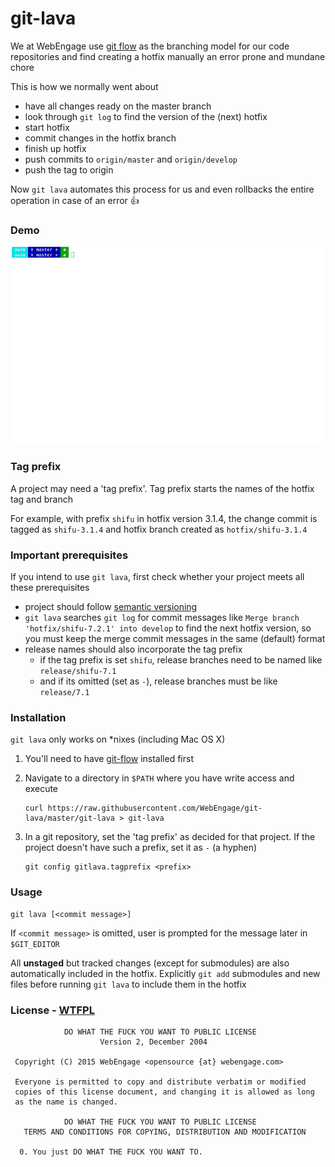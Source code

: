 # git-lava

We at WebEngage use [git flow](http://nvie.com/posts/a-successful-git-branching-model/) as the branching model for our code repositories and find creating a hotfix manually an error prone and mundane chore

This is how we normally went about
- have all changes ready on the master branch
- look through `git log` to find the version of the (next) hotfix
- start hotfix
- commit changes in the hotfix branch
- finish up hotfix
- push commits to `origin/master` and `origin/develop`
- push the tag to origin

Now `git lava` automates this process for us and even rollbacks the entire operation in case of an error :+1:


### Demo
![Demo](https://github.com/WebEngage/git-lava/blob/master/static/demo.gif)


### Tag prefix
A project may need a 'tag prefix'. Tag prefix starts the names of the hotfix tag and branch

For example, with prefix `shifu` in hotfix version 3.1.4, the change commit is tagged as `shifu-3.1.4` and hotfix branch created as `hotfix/shifu-3.1.4`


### Important prerequisites
If you intend to use `git lava`, first check whether your project meets all these prerequisites
  - project should follow [semantic versioning](http://semver.org/)
  - `git lava` searches `git log` for commit messages like `Merge branch 'hotfix/shifu-7.2.1' into develop` to find the next hotfix version, 
    so you must keep the merge commit messages in the same (default) format
  - release names should also incorporate the tag prefix
    * if the tag prefix is set `shifu`, release branches need to be named like `release/shifu-7.1`
    * and if its omitted (set as `-`), release branches must be like `release/7.1`


### Installation
`git lava` only works on *nixes (including Mac OS X)

1. You'll need to have [git-flow](https://github.com/nvie/gitflow) installed first

2. Navigate to a directory in `$PATH` where you have write access and execute
    ```
    curl https://raw.githubusercontent.com/WebEngage/git-lava/master/git-lava > git-lava
    ```

3. In a git repository, set the 'tag prefix' as decided for that project. If the project doesn't have such a prefix, set it as `-` (a hyphen)
    ```
    git config gitlava.tagprefix <prefix>
    ```


### Usage
```
git lava [<commit message>]
```

If `<commit message>` is omitted, user is prompted for the message later in `$GIT_EDITOR`

All **unstaged** but tracked changes (except for submodules) are also automatically included in the hotfix. 
Explicitly `git add` submodules and new files  before running `git lava` to include them in the hotfix

### License - [WTFPL](http://www.wtfpl.net/)
```
            DO WHAT THE FUCK YOU WANT TO PUBLIC LICENSE
                    Version 2, December 2004

 Copyright (C) 2015 WebEngage <opensource {at} webengage.com>

 Everyone is permitted to copy and distribute verbatim or modified
 copies of this license document, and changing it is allowed as long
 as the name is changed.

            DO WHAT THE FUCK YOU WANT TO PUBLIC LICENSE
   TERMS AND CONDITIONS FOR COPYING, DISTRIBUTION AND MODIFICATION

  0. You just DO WHAT THE FUCK YOU WANT TO.
```
